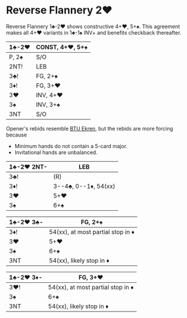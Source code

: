 # Reverse Flannery 2♥

Reverse Flannery 1♣-2♥ shows constructive 4+♥, 5+♠.  This agreement makes all
4+♥ variants in 1♣-1♠ INV+ and benefits checkback thereafter.

| 1♣-2♥ | CONST, 4+♥, 5+♠ |
|-------|-----------------|
| P, 2♠ | S/O
| 2NT!  | LEB
| 3♣!   | FG, 2+♠
| 3♦!   | FG, 3+♥
| 3♥    | INV, 4+♥
| 3♠    | INV, 3+♠
| 3NT   | S/O

Opener's rebids resemble [BTU Ekren][btu], but the rebids are more forcing because

- Minimum hands do not contain a 5-card major.
- Invitational hands are unbalanced.

[btu]: https://www.ptt.cc/man/BridgeClub/D6D1/D49B/DF20/M.969033796.A.html

| 1♣-2♥ 2NT- | LEB |
|------------|-----|
| 3♣!        | (R)
| 3♦!        | 3--4♣, 0--1♦, 54(xx)
| 3♥         | 5+♥
| 3♠         | 6+♠

| 1♣-2♥ 3♣- | FG, 2+♠ |
|-----------|---------|
| 3♦!       | 54(xx), at most partial stop in ♦
| 3♥        | 5+♥
| 3♠        | 6+♠
| 3NT       | 54(xx), likely stop in ♦

| 1♣-2♥ 3♦- | FG, 3+♥ |
|-----------|---------|
| 3♥!       | 54(xx), at most partial stop in ♦
| 3♠        | 6+♠
| 3NT       | 54(xx), likely stop in ♦
